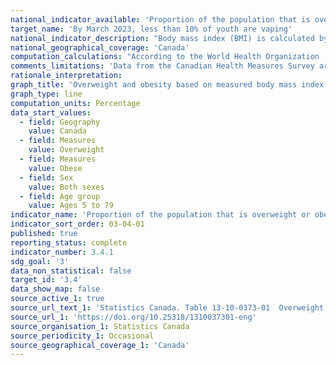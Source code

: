 ```yaml
---
national_indicator_available: 'Proportion of the population that is overweight or obese'
target_name: 'By March 2023, less than 10% of youth are vaping'
national_indicator_description: "Body mass index (BMI) is calculated by dividing the respondent's body weight (in kilograms) by their height (in metres) squared."
national_geographical_coverage: 'Canada' 
computation_calculations: "According to the World Health Organization (WHO) and Health Canada guidelines, the index for body weight classification for the population aged 18 and older is: less than 18.50 (underweight); 18.50 to 24.99 (normal weight); 25.00 to 29.99 (overweight); 30.00 to 34.99 (obese, class I); 35.00 to 39.99 (obese, class II); 40.00 or greater (obese, class III). The population aged 5 to 17 is classified as 'overweight' or 'obese' according to age and sex specific cut-off points defined by the World Health Organization."
comments_limitations: 'Data from the Canadian Health Measures Survey are collected over a two-year period from a sample of approximately 5,700 respondents. Pregnant women are excluded.'
rationale_interpretation:
graph_title: 'Overweight and obesity based on measured body mass index, by age group and sex'
graph_type: line
computation_units: Percentage
data_start_values:
  - field: Geography
    value: Canada
  - field: Measures
    value: Overweight
  - field: Measures
    value: Obese
  - field: Sex
    value: Both sexes
  - field: Age group
    value: Ages 5 to 79
indicator_name: 'Proportion of the population that is overweight or obese'
indicator_sort_order: 03-04-01
published: true
reporting_status: complete
indicator_number: 3.4.1
sdg_goal: '3'
data_non_statistical: false
target_id: '3.4'
data_show_map: false
source_active_1: true
source_url_text_1: 'Statistics Canada. Table 13-10-0373-01  Overweight and obesity based on measured body mass index, by age group and sex'
source_url_1: 'https://doi.org/10.25318/1310037301-eng'
source_organisation_1: Statistics Canada
source_periodicity_1: Occasional
source_geographical_coverage_1: 'Canada'
---
```

